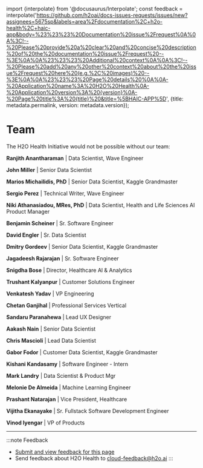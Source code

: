 import {interpolate} from '@docusaurus/Interpolate';
const feedback = interpolate('https://github.com/h2oai/docs-issues-requests/issues/new?assignees=5675sp&labels=area%2Fdocumentation%2C+h2o-health%2C+haic-app&body=%23%23%23%20Documentation%20issue%2Frequest%0A%0A%3C!--%20Please%20provide%20a%20clear%20and%20concise%20description%20of%20the%20documentation%20issue%2Frequest%20--%3E%0A%0A%23%23%23%20Additional%20context%0A%0A%3C!--%20Please%20add%20any%20other%20context%20about%20the%20issue%2Frequest%20here%20(e.g.%2C%20images)%20--%3E%0A%0A%23%23%23%20Page%20details%20%0A%0A-%20Application%20name%3A%20H2O%20Health%0A-%20Application%20version%3A%20{version}%0A-%20Page%20title%3A%20{title}%20&title=%5BHAIC-APP%5D', {title: metadata.permalink, version: metadata.version});

# Team 

The H2O Health Initiative would not be possible without our team: 

**Ranjith Anantharaman** | Data Scientist, Wave Engineer

**John Miller** | Senior Data Scientist 

**Marios Michailidis, PhD** | Senior Data Scientist, Kaggle Grandmaster 

**Sergio Perez** | Technical Writer, Wave Engineer 

**Niki Athanasiadou, MRes, PhD** | Data Scientist, Health and Life Sciences AI Product Manager

**Benjamin Scheiner** | Sr. Software Engineer

**David Engler** | Sr. Data Scientist

**Dmitry Gordeev** | Senior Data Scientist, Kaggle Grandmaster 

**Jagadeesh Rajarajan** | Sr. Software Engineer

**Snigdha Bose** | Director, Healthcare Al & Analytics

**Trushant Kalyanpur** | Customer Solutions Engineer

**Venkatesh Yadav** | VP Engineering

**Chetan Ganjihal** | Professional Services Vertical 

**Sandaru Paranahewa** | Lead UX Designer

**Aakash Nain** | Senior Data Scientist

**Chris Mascioli** | Lead Data Scientist

**Gabor Fodor** | Customer Data Scientist, Kaggle Grandmaster 

**Kishani Kandasamy** | Software Engineer - Intern

**Mark Landry** | Data Scientist & Product Mgr

**Melonie De Almeida** | Machine Learning Engineer

**Prashant Natarajan** | Vice President, Healthcare

**Vijitha Ekanayake** | Sr. Fullstack Software Development Engineer

**Vinod Iyengar** | VP of Products

***
:::note Feedback
  - <a href={feedback}>Submit and view feedback for this page</a>
  - Send feedback about H2O Health to <cloud-feedback@h2o.ai>
:::
